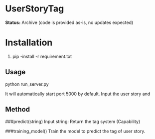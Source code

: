 # UserStoryTag
**Status:** Archive (code is provided as-is, no updates expected)

# Installation

1. pip -install -r requirement.txt

## Usage
python run_server.py

It will automatically start port 5000 by default. Input the user story and 



## Method
###predict(string)
Input string:
Return the tag system (Capability)

###training_model()
Train the model to predict the tag of user story.

